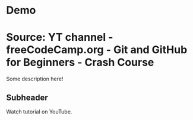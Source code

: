 # Demo
# Source: YT channel - freeCodeCamp.org - Git and GitHub for Beginners - Crash Course

Some description here!

## Subheader

Watch tutorial on YouTube.
